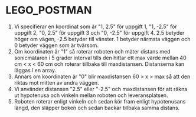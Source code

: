﻿# LEGO_POSTMAN

1. Vi specifierar en koordinat som är "1, 2.5" för uppgift 1, "1, -2.5" för uppgift 2, "0, 2.5" för uppgift 3 och "0, -2.5" för uppgift 4.
2.5 betyder höger om vägen, -2.5 betyder till vänster. 1 betyder närmsta väggen och 0 betyder väggen som är tvärsom.
2. Om koordinaten är "1" så roterar roboten och mäter distans med sonicmätaren i 5 grader interval 
tills den hittar ett max värde mellan 40 cm < x < 60 cm och roterar tillbaka till maxdistansen. Distanserna kan läggas i en array.
3. Annars om koordinaten är "0" blir maxdistansen 60 > x > max så att den riktas mot mitten av andra väggen.
4. Vi använder distansen "2.5" eller "-2.5" och maxdistansen för att räkna ut hypotenusa och vinkeln mellan roboten och leveransplatsen.
5. Roboten roterar enligt vinkeln och sedan kör fram enligt hypotenusans längd, den släpper boken och sedan backar tillbaka samma distans.